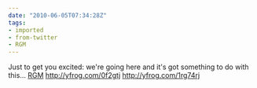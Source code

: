 ```yaml
---
date: "2010-06-05T07:34:28Z"
tags:
- imported
- from-twitter
- RGM
---
```

Just to get you excited: we're going here and it's got something to do with this… [RGM](/tags/RGM) http://yfrog.com/0f2gtj http://yfrog.com/1rg74rj
